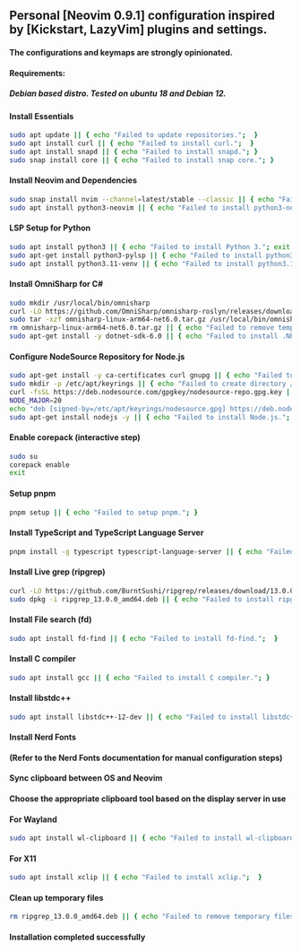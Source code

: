 ## Personal [Neovim 0.9.1] configuration inspired by [Kickstart, LazyVim] plugins and settings.
#### The configurations and keymaps are strongly opinionated.

#### Requirements:
##### Debian based distro. Tested on ubuntu 18 and Debian 12.

#### Install Essentials
```bash
sudo apt update || { echo "Failed to update repositories.";  }
sudo apt install curl || { echo "Failed to install curl.";  }
sudo apt install snapd || { echo "Failed to install snapd."; }
sudo snap install core || { echo "Failed to install snap core."; }
```

#### Install Neovim and Dependencies
```bash
sudo snap install nvim --channel=latest/stable --classic || { echo "Failed to install nvim via snap."; }
sudo apt install python3-neovim || { echo "Failed to install python3-neovim."; }
```

#### LSP Setup for Python
```bash
sudo apt install python3 || { echo "Failed to install Python 3."; exit 1; }
sudo apt-get install python3-pylsp || { echo "Failed to install python3-pylsp."; }
sudo apt install python3.11-venv || { echo "Failed to install python3.11-venv."; }
```

#### Install OmniSharp for C#
```bash
sudo mkdir /usr/local/bin/omnisharp
curl -LO https://github.com/OmniSharp/omnisharp-roslyn/releases/download/v1.39.10/omnisharp-linux-arm64-net6.0.tar.gz || { echo "Failed to download OmniSharp.";  }
sudo tar -xzf omnisharp-linux-arm64-net6.0.tar.gz /usr/local/bin/omnisharp || { echo "Failed to extract OmniSharp."; }
rm omnisharp-linux-arm64-net6.0.tar.gz || { echo "Failed to remove temporary files."; }
sudo apt-get install -y dotnet-sdk-6.0 || { echo "Failed to install .NET SDK."; }
```

#### Configure NodeSource Repository for Node.js
```bash
sudo apt-get install -y ca-certificates curl gnupg || { echo "Failed to install required packages."; }
sudo mkdir -p /etc/apt/keyrings || { echo "Failed to create directory /etc/apt/keyrings."; }
curl -fsSL https://deb.nodesource.com/gpgkey/nodesource-repo.gpg.key | sudo gpg --dearmor -o /etc/apt/keyrings/nodesource.gpg || { echo "Failed to download and setup NodeSource GPG key.";  }
NODE_MAJOR=20
echo "deb [signed-by=/etc/apt/keyrings/nodesource.gpg] https://deb.nodesource.com/node_$NODE_MAJOR.x nodistro main" | sudo tee /etc/apt/sources.list.d/nodesource.list || { echo "Failed to add NodeSource repository."; }
sudo apt-get install nodejs -y || { echo "Failed to install Node.js."; exit 1; }
```

#### Enable corepack (interactive step)
```bash
sudo su
corepack enable
exit
```

#### Setup pnpm
```bash
pnpm setup || { echo "Failed to setup pnpm."; }
```

#### Install TypeScript and TypeScript Language Server
```bash
pnpm install -g typescript typescript-language-server || { echo "Failed to install TypeScript and TypeScript Language Server.";  }
```

#### Install Live grep (ripgrep)
```bash
curl -LO https://github.com/BurntSushi/ripgrep/releases/download/13.0.0/ripgrep_13.0.0_amd64.deb || { echo "Failed to download ripgrep.";  }
sudo dpkg -i ripgrep_13.0.0_amd64.deb || { echo "Failed to install ripgrep."; }
```

#### Install File search (fd)
```bash
sudo apt install fd-find || { echo "Failed to install fd-find.";  }
```

#### Install C compiler
```bash
sudo apt install gcc || { echo "Failed to install C compiler."; }
```

#### Install libstdc++
```bash
sudo apt install libstdc++-12-dev || { echo "Failed to install libstdc++-12-dev.";  }
```

#### Install Nerd Fonts
#### (Refer to the Nerd Fonts documentation for manual configuration steps)

#### Sync clipboard between OS and Neovim
#### Choose the appropriate clipboard tool based on the display server in use

#### For Wayland
```bash
sudo apt install wl-clipboard || { echo "Failed to install wl-clipboard."; }
```

#### For X11
```bash
sudo apt install xclip || { echo "Failed to install xclip.";  }
```

#### Clean up temporary files
```bash
rm ripgrep_13.0.0_amd64.deb || { echo "Failed to remove temporary files."; }
```

#### Installation completed successfully
